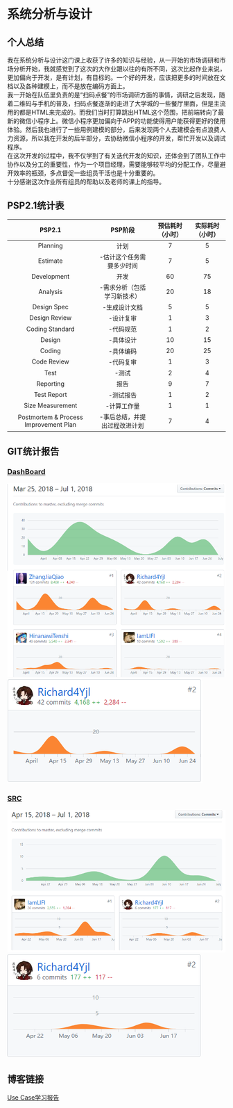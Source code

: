 # 系统分析与设计
## 个人总结
我在系统分析与设计这门课上收获了许多的知识与经验，从一开始的市场调研和市场分析开始，我就感觉到了这次的大作业跟以往的有所不同，这次比起作业来说，更加偏向于开发，是有计划，有目标的。一个好的开发，应该把更多的时间放在文档以及各种建模上，而不是放在编码方面上。  
我一开始在队伍里负责的是“扫码点餐”的市场调研方面的事情，调研之后发现，随着二维码与手机的普及，扫码点餐逐渐的走进了大学城的一些餐厅里面，但是主流用的都是HTML来完成的。而我们当时打算跳出HTML这个范围，把前端转向了最新的微信小程序上。微信小程序更加偏向于APP的功能使得用户能获得更好的使用体验。然后我也进行了一些用例建模的部分，后来发现两个人去建模会有点浪费人力资源，所以我在开发的后半部分，去协助微信小程序的开发，帮忙开发以及调试程序。  
在这次开发的过程中，我不仅学到了有关迭代开发的知识，还体会到了团队工作中协作以及分工的重要性，作为一个项目经理，需要能够较平均的分配工作，尽量避开效率的瓶颈，多点督促一些组员干活也是十分重要的。  
十分感谢这次作业所有组员的帮助以及老师的课上的指导。
## PSP2.1统计表
PSP2.1|PSP阶段|预估耗时（小时）|实际耗时（小时）
:-:|:-:|:-:|:-:
Planning|计划|7|5|
Estimate|-估计这个任务需要多少时间|7|5
Development|开发|60|75
Analysis|-需求分析（包括学习新技术）|20|18
Design Spec|-生成设计文档|5|5
Design Review|-设计复审|1|3
Coding Standard|-代码规范|1|2
Design|-具体设计|10|15
Coding|-具体编码|20|25
Code Review|-代码复审|1|3 
Test|-测试|2|4
Reporting|报告|9|7
Test Report|-测试报告|1|2
Size Measurement|-计算工作量|1|1
Postmortem & Process Improvement Plan|-事后总结，并提出过程改进计划|7|4
## GIT统计报告
### [DashBoard](https://github.com/DeliciousFoodEasyOrder/Dashboard)
![](./assets/img/Total_Dashboard.png)
![](./assets/img/15331385_Dashboard.png)
### [SRC](https://github.com/DeliciousFoodEasyOrder/SRC)
![](./assets/img/Total_SRC.PNG)
![](./assets/img/15331385-SRC.png)
## 博客链接
[Use Case学习报告](https://blog.csdn.net/yjl_richard/article/details/79950777)
